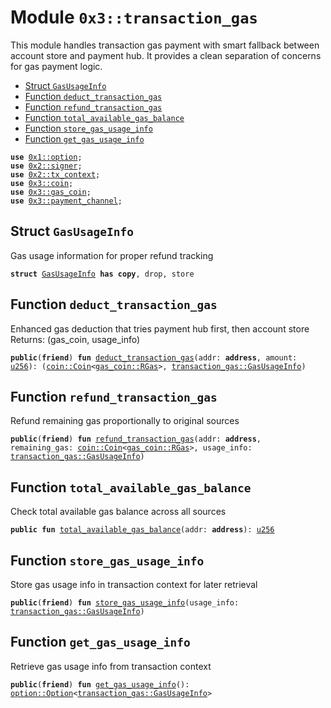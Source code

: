 
<a name="0x3_transaction_gas"></a>

# Module `0x3::transaction_gas`

This module handles transaction gas payment with smart fallback between account store and payment hub.
It provides a clean separation of concerns for gas payment logic.


-  [Struct `GasUsageInfo`](#0x3_transaction_gas_GasUsageInfo)
-  [Function `deduct_transaction_gas`](#0x3_transaction_gas_deduct_transaction_gas)
-  [Function `refund_transaction_gas`](#0x3_transaction_gas_refund_transaction_gas)
-  [Function `total_available_gas_balance`](#0x3_transaction_gas_total_available_gas_balance)
-  [Function `store_gas_usage_info`](#0x3_transaction_gas_store_gas_usage_info)
-  [Function `get_gas_usage_info`](#0x3_transaction_gas_get_gas_usage_info)


<pre><code><b>use</b> <a href="">0x1::option</a>;
<b>use</b> <a href="">0x2::signer</a>;
<b>use</b> <a href="">0x2::tx_context</a>;
<b>use</b> <a href="coin.md#0x3_coin">0x3::coin</a>;
<b>use</b> <a href="gas_coin.md#0x3_gas_coin">0x3::gas_coin</a>;
<b>use</b> <a href="payment_channel.md#0x3_payment_channel">0x3::payment_channel</a>;
</code></pre>



<a name="0x3_transaction_gas_GasUsageInfo"></a>

## Struct `GasUsageInfo`

Gas usage information for proper refund tracking


<pre><code><b>struct</b> <a href="transaction_gas.md#0x3_transaction_gas_GasUsageInfo">GasUsageInfo</a> <b>has</b> <b>copy</b>, drop, store
</code></pre>



<a name="0x3_transaction_gas_deduct_transaction_gas"></a>

## Function `deduct_transaction_gas`

Enhanced gas deduction that tries payment hub first, then account store
Returns: (gas_coin, usage_info)


<pre><code><b>public</b>(<b>friend</b>) <b>fun</b> <a href="transaction_gas.md#0x3_transaction_gas_deduct_transaction_gas">deduct_transaction_gas</a>(addr: <b>address</b>, amount: <a href="">u256</a>): (<a href="coin.md#0x3_coin_Coin">coin::Coin</a>&lt;<a href="gas_coin.md#0x3_gas_coin_RGas">gas_coin::RGas</a>&gt;, <a href="transaction_gas.md#0x3_transaction_gas_GasUsageInfo">transaction_gas::GasUsageInfo</a>)
</code></pre>



<a name="0x3_transaction_gas_refund_transaction_gas"></a>

## Function `refund_transaction_gas`

Refund remaining gas proportionally to original sources


<pre><code><b>public</b>(<b>friend</b>) <b>fun</b> <a href="transaction_gas.md#0x3_transaction_gas_refund_transaction_gas">refund_transaction_gas</a>(addr: <b>address</b>, remaining_gas: <a href="coin.md#0x3_coin_Coin">coin::Coin</a>&lt;<a href="gas_coin.md#0x3_gas_coin_RGas">gas_coin::RGas</a>&gt;, usage_info: <a href="transaction_gas.md#0x3_transaction_gas_GasUsageInfo">transaction_gas::GasUsageInfo</a>)
</code></pre>



<a name="0x3_transaction_gas_total_available_gas_balance"></a>

## Function `total_available_gas_balance`

Check total available gas balance across all sources


<pre><code><b>public</b> <b>fun</b> <a href="transaction_gas.md#0x3_transaction_gas_total_available_gas_balance">total_available_gas_balance</a>(addr: <b>address</b>): <a href="">u256</a>
</code></pre>



<a name="0x3_transaction_gas_store_gas_usage_info"></a>

## Function `store_gas_usage_info`

Store gas usage info in transaction context for later retrieval


<pre><code><b>public</b>(<b>friend</b>) <b>fun</b> <a href="transaction_gas.md#0x3_transaction_gas_store_gas_usage_info">store_gas_usage_info</a>(usage_info: <a href="transaction_gas.md#0x3_transaction_gas_GasUsageInfo">transaction_gas::GasUsageInfo</a>)
</code></pre>



<a name="0x3_transaction_gas_get_gas_usage_info"></a>

## Function `get_gas_usage_info`

Retrieve gas usage info from transaction context


<pre><code><b>public</b>(<b>friend</b>) <b>fun</b> <a href="transaction_gas.md#0x3_transaction_gas_get_gas_usage_info">get_gas_usage_info</a>(): <a href="_Option">option::Option</a>&lt;<a href="transaction_gas.md#0x3_transaction_gas_GasUsageInfo">transaction_gas::GasUsageInfo</a>&gt;
</code></pre>
